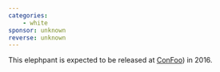 ```yaml
---
categories:
    - white
sponsor: unknown
reverse: unknown
---
```

This elephpant is expected to be released at [ConFoo](http://confoo.ca)) in 2016.